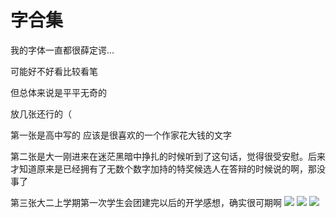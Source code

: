 # 字合集
我的字体一直都很薛定谔...

可能好不好看比较看笔

但总体来说是平平无奇的

放几张还行的（

第一张是高中写的 应该是很喜欢的一个作家花大钱的文字

第二张是大一刚进来在迷茫黑暗中挣扎的时候听到了这句话，觉得很受安慰。后来才知道原来是已经拥有了无数个数字加持的特奖候选人在答辩的时候说的啊，那没事了

第三张大二上学期第一次学生会团建完以后的开学感想，确实很可期啊
![](img/%E5%AD%971.JPG)
![](img/%E5%AD%972.JPG)
![](img/%E5%AD%973.JPG)
